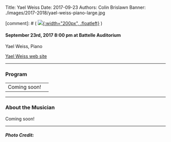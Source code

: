 Title: Yael Weiss
Date: 2017-09-23
Authors: Colin Brislawn
Banner: ./images/2017-2018/yael-weiss-piano-large.jpg

[comment]: # ( [![ ]({filename}/images/2017-2018/YoungArtists400.jpg){:width="200px", .floatleft}]({filename}./YaelWeiss.md) )


#### September 23rd, 2017 8:00 pm at Battelle Auditorium

Yael Weiss, Piano

[Yael Weiss web site](http://www.yaelweiss.com/)

---

### Program

|                          |                                  |
|--------------------------|---------------------------------:|
| Coming soon!             |                              |


---

### About the Musician

Coming soon!

---

##### Photo Credit:
